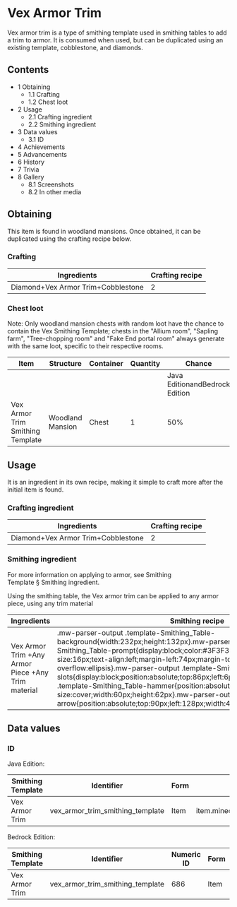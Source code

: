 # Vex Armor Trim
Vex armor trim is a type of smithing template used in smithing tables to add a trim to armor. It is consumed when used, but can be duplicated using an existing template, cobblestone, and diamonds.

## Contents
- 1 Obtaining
	- 1.1 Crafting
	- 1.2 Chest loot
- 2 Usage
	- 2.1 Crafting ingredient
	- 2.2 Smithing ingredient
- 3 Data values
	- 3.1 ID
- 4 Achievements
- 5 Advancements
- 6 History
- 7 Trivia
- 8 Gallery
	- 8.1 Screenshots
	- 8.2 In other media

## Obtaining
This item is found in woodland mansions. Once obtained, it can be duplicated using the crafting recipe below.

### Crafting
| Ingredients                        | Crafting recipe |
|------------------------------------|-----------------|
| Diamond+Vex Armor Trim+Cobblestone | 2               |

### Chest loot
Note: Only woodland mansion chests with random loot have the chance to contain the Vex Smithing Template; chests in the "Allium room", "Sapling farm", "Tree-chopping room" and "Fake End portal room" always generate with the same loot, specific to their respective rooms.

| Item                             | Structure        | Container | Quantity | Chance                         |
|----------------------------------|------------------|-----------|----------|--------------------------------|
|                                  |                  |           |          | Java EditionandBedrock Edition |
| Vex Armor Trim Smithing Template | Woodland Mansion | Chest     | 1        | 50%                            |

## Usage
It is an ingredient in its own recipe, making it simple to craft more after the initial item is found.

### Crafting ingredient
| Ingredients                        | Crafting recipe |
|------------------------------------|-----------------|
| Diamond+Vex Armor Trim+Cobblestone | 2               |

### Smithing ingredient
For more information on applying to armor, see Smithing Template § Smithing ingredient.

Using the smithing table, the Vex armor trim can be applied to any armor piece, using any trim material

| Ingredients                                        | Smithing recipe                                                                                                                                                                                                                                                                                                                                                                                                                                                                                                                                                                                                                                           |
|----------------------------------------------------|-----------------------------------------------------------------------------------------------------------------------------------------------------------------------------------------------------------------------------------------------------------------------------------------------------------------------------------------------------------------------------------------------------------------------------------------------------------------------------------------------------------------------------------------------------------------------------------------------------------------------------------------------------------|
| Vex Armor Trim +Any Armor Piece +Any Trim material | .mw-parser-output .template-Smithing_Table-background{width:232px;height:132px}.mw-parser-output .template-Smithing_Table-prompt{display:block;color:#3F3F3F;font-family:Minecraft;font-size:16px;text-align:left;margin-left:74px;margin-top:24px;overflow:hidden;text-overflow:ellipsis}.mw-parser-output .template-Smithing_Table-slots{display:block;position:absolute;top:86px;left:6px}.mw-parser-output .template-Smithing_Table-hammer{position:absolute;top:6px;left:6px;background-size:cover;width:60px;height:62px}.mw-parser-output .template-Smithing_Table-arrow{position:absolute;top:90px;left:128px;width:44px;height:30px}Upgrade Gear |

## Data values
### ID
Java Edition:

| Smithing Template | Identifier                       | Form | Translation key                                                           |
|-------------------|----------------------------------|------|---------------------------------------------------------------------------|
| Vex Armor Trim    | vex_armor_trim_smithing_template | Item | item.minecraft.vex_armor_trim_smithing_templatetrim_pattern.minecraft.vex |

Bedrock Edition:

| Smithing Template | Identifier                       | Numeric ID | Form | Translation key                                  |
|-------------------|----------------------------------|------------|------|--------------------------------------------------|
| Vex Armor Trim    | vex_armor_trim_smithing_template | 686        | Item | item.smithing_template.nametrim_pattern.vex.name |

